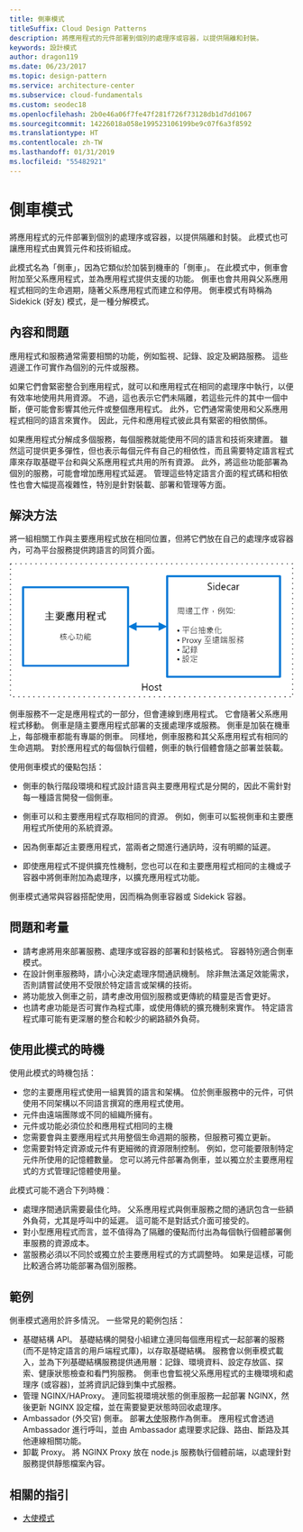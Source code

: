 ```yaml
---
title: 側車模式
titleSuffix: Cloud Design Patterns
description: 將應用程式的元件部署到個別的處理序或容器，以提供隔離和封裝。
keywords: 設計模式
author: dragon119
ms.date: 06/23/2017
ms.topic: design-pattern
ms.service: architecture-center
ms.subservice: cloud-fundamentals
ms.custom: seodec18
ms.openlocfilehash: 2b0e46a06f7fe47f281f726f73128db1d7dd1067
ms.sourcegitcommit: 14226018a058e199523106199be9c07f6a3f8592
ms.translationtype: HT
ms.contentlocale: zh-TW
ms.lasthandoff: 01/31/2019
ms.locfileid: "55482921"
---
```

# <a name="sidecar-pattern"></a>側車模式

將應用程式的元件部署到個別的處理序或容器，以提供隔離和封裝。 此模式也可讓應用程式由異質元件和技術組成。

此模式名為「側車」，因為它類似於加裝到機車的「側車」。 在此模式中，側車會附加至父系應用程式，並為應用程式提供支援的功能。 側車也會共用與父系應用程式相同的生命週期，隨著父系應用程式而建立和停用。 側車模式有時稱為 Sidekick (好友) 模式，是一種分解模式。

## <a name="context-and-problem"></a>內容和問題

應用程式和服務通常需要相關的功能，例如監視、記錄、設定及網路服務。 這些週邊工作可實作為個別的元件或服務。

如果它們會緊密整合到應用程式，就可以和應用程式在相同的處理序中執行，以便有效率地使用共用資源。 不過，這也表示它們未隔離，若這些元件的其中一個中斷，便可能會影響其他元件或整個應用程式。 此外，它們通常需使用和父系應用程式相同的語言來實作。 因此，元件和應用程式彼此具有緊密的相依關係。

如果應用程式分解成多個服務，每個服務就能使用不同的語言和技術來建置。 雖然這可提供更多彈性，但也表示每個元件有自己的相依性，而且需要特定語言程式庫來存取基礎平台和與父系應用程式共用的所有資源。 此外，將這些功能部署為個別的服務，可能會增加應用程式延遲。 管理這些特定語言介面的程式碼和相依性也會大幅提高複雜性，特別是針對裝載、部署和管理等方面。

## <a name="solution"></a>解決方法

將一組相關工作與主要應用程式放在相同位置，但將它們放在自己的處理序或容器內，可為平台服務提供跨語言的同質介面。

![側車模式圖](./_images/sidecar.png)

側車服務不一定是應用程式的一部分，但會連線到應用程式。 它會隨著父系應用程式移動。 側車是隨主要應用程式部署的支援處理序或服務。 側車是加裝在機車上，每部機車都能有專屬的側車。 同樣地，側車服務和其父系應用程式有相同的生命週期。 對於應用程式的每個執行個體，側車的執行個體會隨之部署並裝載。

使用側車模式的優點包括：

- 側車的執行階段環境和程式設計語言與主要應用程式是分開的，因此不需針對每一種語言開發一個側車。

- 側車可以和主要應用程式存取相同的資源。 例如，側車可以監視側車和主要應用程式所使用的系統資源。

- 因為側車鄰近主要應用程式，當兩者之間進行通訊時，沒有明顯的延遲。

- 即使應用程式不提供擴充性機制，您也可以在和主要應用程式相同的主機或子容器中將側車附加為處理序，以擴充應用程式功能。

側車模式通常與容器搭配使用，因而稱為側車容器或 Sidekick 容器。

## <a name="issues-and-considerations"></a>問題和考量

- 請考慮將用來部署服務、處理序或容器的部署和封裝格式。 容器特別適合側車模式。
- 在設計側車服務時，請小心決定處理序間通訊機制。 除非無法滿足效能需求，否則請嘗試使用不受限於特定語言或架構的技術。
- 將功能放入側車之前，請考慮改用個別服務或更傳統的精靈是否會更好。
- 也請考慮功能是否可實作為程式庫，或使用傳統的擴充機制來實作。 特定語言程式庫可能有更深層的整合和較少的網路額外負荷。

## <a name="when-to-use-this-pattern"></a>使用此模式的時機

使用此模式的時機包括：

- 您的主要應用程式使用一組異質的語言和架構。 位於側車服務中的元件，可供使用不同架構以不同語言撰寫的應用程式使用。
- 元件由遠端團隊或不同的組織所擁有。
- 元件或功能必須位於和應用程式相同的主機
- 您需要會與主要應用程式共用整個生命週期的服務，但服務可獨立更新。
- 您需要對特定資源或元件有更細微的資源限制控制。 例如，您可能要限制特定元件所使用的記憶體數量。 您可以將元件部署為側車，並以獨立於主要應用程式的方式管理記憶體使用量。

此模式可能不適合下列時機︰

- 處理序間通訊需要最佳化時。 父系應用程式與側車服務之間的通訊包含一些額外負荷，尤其是呼叫中的延遲。 這可能不是對話式介面可接受的。
- 對小型應用程式而言，並不值得為了隔離的優點而付出為每個執行個體部署側車服務的資源成本。
- 當服務必須以不同於或獨立於主要應用程式的方式調整時。 如果是這樣，可能比較適合將功能部署為個別服務。

## <a name="example"></a>範例

側車模式適用於許多情況。 一些常見的範例包括：

- 基礎結構 API。 基礎結構的開發小組建立連同每個應用程式一起部署的服務 (而不是特定語言的用戶端程式庫)，以存取基礎結構。 服務會以側車模式載入，並為下列基礎結構服務提供通用層：記錄、環境資料、設定存放區、探索、健康狀態檢查和看門狗服務。 側車也會監視父系應用程式的主機環境和處理序 (或容器)，並將資訊記錄到集中式服務。
- 管理 NGINX/HAProxy。 連同監視環境狀態的側車服務一起部署 NGINX，然後更新 NGINX 設定檔，並在需要變更狀態時回收處理序。
- Ambassador (外交官) 側車。 部署[大使](./ambassador.md)服務作為側車。 應用程式會透過 Ambassador 進行呼叫，並由 Ambassador 處理要求記錄、路由、斷路及其他連線相關功能。
- 卸載 Proxy。 將 NGINX Proxy 放在 node.js 服務執行個體前端，以處理針對服務提供靜態檔案內容。

## <a name="related-guidance"></a>相關的指引

- [大使模式](./ambassador.md)
